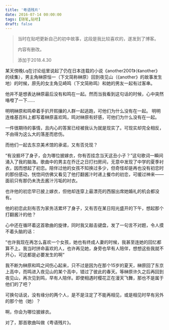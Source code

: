 ```yaml
---
title: '粤语残片'
date: 2016-07-14 00:00:00
tags: [随笔,贴吧]
draft: false
---
```

> 当时在贴吧更新自己的初中故事，这段是我比较喜欢的，遂发到了博客。
>
> 内容有删改。
>
> 添加于2018.4.30

某天傍晚Lq在讨论组里说起了仍在日本连载的小说《another2001》（《another》的续集），男主角榊原恒一（下文简称榊原）回到夜见山（《another》的故事发生地）的时候，原先的女主角见崎鸣（下文简称鸣）和她的男友一起有过客串。

他并不是想表达榊原最后没有和鸣在一起。然而当我看到这句话的时候，心中突然咯噔了一下......

明明榊原和鸣牵着手扒开熙攘的人群一起逃跑，可他们为什么没有在一起。
明明连维基百科上都写着榊原喜欢鸣，鸣对榊原有好感，可他们为什么没有在一起。

一件很期待的事情，且内心的答案已经被我认为就是现实了。可现实却完全相反，不由得为这么大的落差而悲伤。

而他们一起去东京美术馆的承诺，又有否兑现？

“有没捱坏了身子，会为哪位披嫁衣，你有否挂念当天这丑小子？”这句歌词一瞬间涌入了我的脑海。歌曲中的男主在乔迁之日打扫房间，无意中发现了中学的夏季衬衣，因而想起了初恋。陪伴过他的女孩不知换过多少，但奇怪却是再也没有初恋时的那份感动，恍惚间仿佛又看见了他打翻酱汁时递上餐巾的初恋，可缓过神来——面前只有那仍未洗去酱汁污垢的衬衣。

也许他的初恋早已披上嫁衣，但他却连穿上最漂亮的西服出席她婚礼的机会都没有。

他的初恋此刻有否为家务活累坏了身子，又有否在某日阳光盛开的下午，想起那个打翻酱汁的他？

心中还在循环着这首歌曲的旋律，同时我又敲击键盘，发了一句言不对题，令人摸不着头脑的话：

“也许我现在再怎么喜欢一个女孩，她也有终成人妻的时候，我甚至连她的回忆都算不上。我当时拼命喜欢的人，也许再见她，身旁也早有人陪伴，想想这些我就不开心，可这都是必要发生的啊“

我不断为榊原和鸣之间伤心起来，只不过是因为在那个15岁的夏天，榊原回了东京上高中，而鸣进入夜见山的某个高中，错过了彼此的春天。等榊原许久之后再回到夜见山，再次见到鸣，早有人陪伴。即使相遇时樱花正在漫天飞舞，那也不是属于他们的了吧？

可换句话说，没有缘分的两个人，是不是注定了不能再相见，或是相见时早有另外的那个他（她）？

啊，你会为哪位披嫁衣。

对了，那首歌曲叫做《粤语残片》。